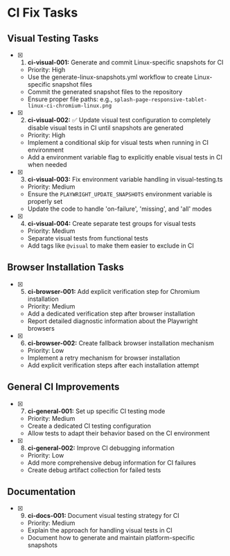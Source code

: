 # CI Fix Tasks

## Visual Testing Tasks

 - [x] 1. **ci-visual-001:** Generate and commit Linux-specific snapshots for CI
   - Priority: High
   - Use the generate-linux-snapshots.yml workflow to create Linux-specific snapshot files
   - Commit the generated snapshot files to the repository
   - Ensure proper file paths: e.g., `splash-page-responsive-tablet-linux-ci-chromium-linux.png`

- [x] 2. **ci-visual-002:** ✅ Update visual test configuration to completely disable visual tests in CI until snapshots are generated
   - Priority: High
   - Implement a conditional skip for visual tests when running in CI environment
   - Add a environment variable flag to explicitly enable visual tests in CI when needed

 - [x] 3. **ci-visual-003:** Fix environment variable handling in visual-testing.ts
   - Priority: Medium
   - Ensure the `PLAYWRIGHT_UPDATE_SNAPSHOTS` environment variable is properly set
   - Update the code to handle 'on-failure', 'missing', and 'all' modes

 - [x] 4. **ci-visual-004:** Create separate test groups for visual tests
   - Priority: Medium
   - Separate visual tests from functional tests
   - Add tags like `@visual` to make them easier to exclude in CI

## Browser Installation Tasks

 - [x] 5. **ci-browser-001:** Add explicit verification step for Chromium installation
   - Priority: Medium
   - Add a dedicated verification step after browser installation
   - Report detailed diagnostic information about the Playwright browsers

 - [x] 6. **ci-browser-002:** Create fallback browser installation mechanism
   - Priority: Low
   - Implement a retry mechanism for browser installation
   - Add explicit verification steps after each installation attempt

## General CI Improvements

 - [x] 7. **ci-general-001:** Set up specific CI testing mode
   - Priority: Medium
   - Create a dedicated CI testing configuration
   - Allow tests to adapt their behavior based on the CI environment

 - [x] 8. **ci-general-002:** Improve CI debugging information
   - Priority: Low
   - Add more comprehensive debug information for CI failures
   - Create debug artifact collection for failed tests

## Documentation

 - [x] 9. **ci-docs-001:** Document visual testing strategy for CI
   - Priority: Medium
   - Explain the approach for handling visual tests in CI
   - Document how to generate and maintain platform-specific snapshots
